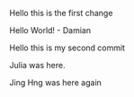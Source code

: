 Hello this is the first change

Hello World! - Damian


Hello this is my second commit

Julia was here.

Jing Hng was here again